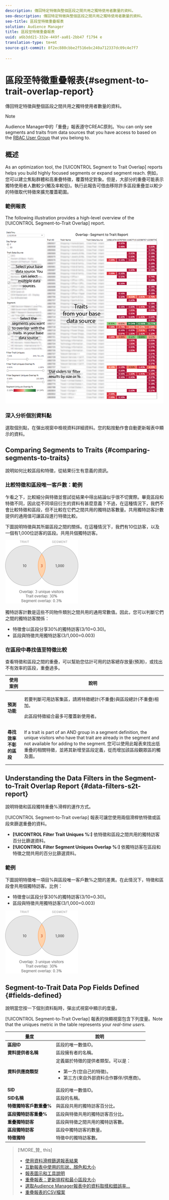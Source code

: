 ```yaml
---
description: 傳回特定特徵與整個區段之間共用之獨特使用者數量的資料。
seo-description: 傳回特定特徵與整個區段之間共用之獨特使用者數量的資料。
seo-title: 區段至特徵重疊報表
solution: Audience Manager
title: 區段至特徵重疊報表
uuid: a6b3dd21-332e-449f-aa01-2bb47 f1794 e
translation-type: tm+mt
source-git-commit: 8f2ec880cbbe2f516ebc240a712337dc09c4e7f7

---
```



# 區段至特徵重疊報表{#segment-to-trait-overlap-report}

傳回特定特徵與整個區段之間共用之獨特使用者數量的資料。

>[!NOTE]
>
>Audience Manager中的「重疊」報表遵守CREAC原則。You can only see segments and traits from data sources that you have access to based on the [RBAC User Group](/help/using/features/administration/administration-overview.md) that you belong to.

<!-- 

c_segment_trait_overlap.xml

 -->

## 概述

As an optimization tool, the [!UICONTROL Segment to Trait Overlap] reports helps you build highly focused segments or expand segment reach. 例如，您可以建立焦點群體和高重疊特徵，覆蓋特定對象。但是，大部分的重疊可能表示獨特使用者人數較少(觸及率較低)。執行此報告可借由移除許多區段重疊並以較少的特徵取代特徵來擴充覆蓋範圍。

### 範例報表

The following illustration provides a high-level overview of the [!UICONTROL Segment-to-Trait Overlap] report.

![](assets/segment-to-trait-overlap.png)

### 深入分析個別資料點

選取個別點，在彈出視窗中檢視資料詳細資料。您的點按動作會自動更新報表中顯示的資料。

## Comparing Segments to Traits {#comparing-segments-to-traits}

說明如何比較區段和特徵，從結果衍生有意義的資訊。

<!-- 

c_compare_s2t.xml

 -->

### 比較特徵和區段唯一客戶數：範例

乍看之下，比較細分與特徵並嘗試從結果中得出結論似乎很不切實際。畢竟區段和特徵不同，因此從不同項目衍生的資料有甚麼意義？不過，在這種情況下，我們不會比較特徵和區段，但不比較在它們之間共用的獨特訪客數量。共用獨特訪客計數提供的通用值可讓區段進行特徵比較。

下圖說明特徵與其所屬區段之間的關係。在這種情況下，我們有10位訪客，以及一個有1,000位訪客的區段。共用共個獨特訪客。

![](assets/s2t.png)

獨特訪客計數是這些不同物件類別之間共用的通用常數值。因此，您可以判斷它們之間的獨特訪客關係：

* 特徵會以區段分享30%的獨特訪客(3/10=0.30)。
* 區段與特徵共用獨特訪客(3/1,000=0.003)

### 在區段中尋找值至特徵比較

查看特徵和區段之間的重疊，可以幫助您估計可用的訪客總存放量(預測)，或找出不有效率的區段，重疊過多。

<table id="table_5B211EF95216426299EB20253A5A9C1B"> 
 <thead> 
  <tr> 
   <th colname="col1" class="entry"> 使用案例 </th> 
   <th colname="col2" class="entry"> 說明 </th> 
  </tr>
 </thead>
 <tbody> 
  <tr> 
   <td colname="col1"><b>預測功能</b> </td> 
   <td colname="col2"> <p>若要判斷可用訪客集區，請將特徵總計(不重疊)與區段總計(不重疊)相加。 </p> <p>此區段特徵組合最多可覆蓋新使用者。 </p> </td> 
  </tr> 
  <tr> 
   <td colname="col1"><b>尋找效率不彰的區段</b> </td> 
   <td colname="col2"> <p>If a trait is part of an <span class="wintitle"> AND</span> group in a segment definition, the unique visitors who have that trait are already in the segment and not available for adding to the segment. 您可以使用此報表來找出低重疊的相關特徵，並將其新增至區段定義，從而增加該區段觀眾區的觸及面。 </p> </td> 
  </tr> 
 </tbody> 
</table>

## Understanding the Data Filters in the Segment-to-Trait Overlap Report {#data-filters-s2t-report}

說明特徵和區段獨特重疊%滑桿的運作方式。

<!-- 

r_s2t_sliders.xml

 -->

[!UICONTROL Segment-to-Trait overlap] 報表可讓您使用兩個滑桿依特徵或區段來篩選重疊的資料。

* **[!UICONTROL Filter Trait Uniques %:]** 依特徵和區段之間共用的獨特訪客百分比篩選資料。
* **[!UICONTROL Filter Segment Uniques Overlap %:]** 依獨特訪客在區段和特徵之間共用的百分比篩選資料。

### 範例

下圖說明特徵唯一項目%與區段唯一客戶數%之間的差異。在此情況下，特徵和區段會共用個獨特訪客。比例：

* 特徵會以區段分享30%的獨特訪客(3/10=0.30)。
* 區段與特徵共用獨特訪客(3/1,000=0.003)

![](assets/s2t.png)

## Segment-to-Trait Data Pop Fields Defined {#fields-defined}

說明當您按一下個別資料點時，彈出式視窗中顯示的度量。

<!-- 

r_s2t_data_pop.xml

 -->

[!UICONTROL Segment-to-Trait Overlap] 報表的快顯視窗包含下列度量。Note that the uniques metric in the table represents your *real-time users*.

<table id="table_4AF72754276242FFB11543635B43AD90"> 
 <thead> 
  <tr> 
   <th colname="col1" class="entry"> 量度 </th> 
   <th colname="col2" class="entry"> 說明 </th> 
  </tr>
 </thead>
 <tbody> 
  <tr> 
   <td colname="col1"><b><span class="wintitle"> 區段ID</span></b> </td> 
   <td colname="col2"> 區段的唯一數值ID。 </td> 
  </tr> 
  <tr> 
   <td colname="col1"><b><span class="wintitle"> 資料提供者名稱</span></b> </td> 
   <td colname="col2"> 區段擁有者的名稱。 </td> 
  </tr> 
  <tr> 
   <td colname="col1"><b><span class="wintitle"> 資料供應商類型</span></b> </td> 
   <td colname="col2">定義屬於特徵的提供者類型。可以是： 
    <ul id="ul_0477C04A33FD4F5D998B98984E6554D3"> 
     <li id="li_50FCA48EDB5843AB8FB6C34ED2C0067D">第一方(您自己的特徵)。 </li> 
     <li id="li_4F6148EDAEFE43FA8D505944E9FE3855">第三方(來自外部資料合作夥伴/供應商)。 </li> 
    </ul> </td> 
  </tr> 
  <tr> 
   <td colname="col1"><b><span class="wintitle"> SID</span></b> </td> 
   <td colname="col2"> 區段的唯一數值ID。 </td> 
  </tr> 
  <tr> 
   <td colname="col1"><b><span class="wintitle"> SID名稱</span></b> </td> 
   <td colname="col2"> 區段的名稱。 </td> 
  </tr> 
  <tr> 
   <td colname="col1"><b><span class="wintitle"> 特徵獨特客戶數重疊%</span></b> </td> 
   <td colname="col2"> 與區段共用的獨特訪客百分比。 </td> 
  </tr> 
  <tr> 
   <td colname="col1"><b><span class="wintitle"> 區段獨特訪客重疊%</span></b> </td> 
   <td colname="col2"> 區段與特徵共用的獨特訪客百分比。 </td> 
  </tr> 
  <tr> 
   <td colname="col1"><b><span class="wintitle"> 重疊獨特訪客</span></b> </td> 
   <td colname="col2"> 區段與特徵之間共用的獨特訪客數。 </td> 
  </tr> 
  <tr> 
   <td colname="col1"><b><span class="wintitle"> 區段獨特訪客</span></b> </td> 
   <td colname="col2"> 區段中獨特訪客的數量。 </td> 
  </tr> 
  <tr> 
   <td colname="col1"><b><span class="wintitle"> 特徵獨特</span></b> </td> 
   <td colname="col2"> 特徵中的獨特訪客數。 </td> 
  </tr> 
 </tbody> 
</table>

>[!MORE_贊_ this]
>
>* [使用資料滑桿篩選報表結果](../../reporting/dynamic-reports/data-sliders.md)
>* [互動報表中使用的形狀、顏色和大小](../../reporting/dynamic-reports/interactive-report-technology.md#shapes-colors-sizes)
>* [報表圖示和工具說明](../../reporting/dynamic-reports/interactive-report-technology.md#icons-tools-explained)
>* [重疊報表：更新排程和最小區段大小](../../reporting/dynamic-reports/overlap-minimum-segment-size.md)
>* [選取Audience Manager報表中的資料取樣和錯誤率…](../../reporting/report-sampling.md)
>* [重疊報表的CSV檔案](../../reporting/dynamic-reports/overlap-csv-files.md)